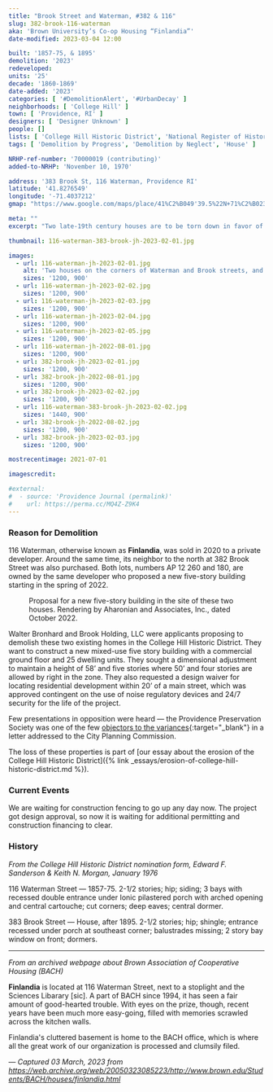 ```yaml
---
title: "Brook Street and Waterman, #382 & 116"
slug: 382-brook-116-waterman
aka: 'Brown University’s Co-op Housing “Finlandia”'
date-modified: 2023-03-04 12:00

built: '1857-75, & 1895'
demolition: '2023'
redeveloped:
units: '25'
decade: '1860-1869'
date-added: '2023'
categories: [ '#DemolitionAlert', '#UrbanDecay' ]
neighborhoods: [ 'College Hill' ]
town: [ 'Providence, RI' ]
designers: [ 'Designer Unknown' ]
people: []
lists: [ 'College Hill Historic District', 'National Register of Historic Places' ]
tags: [ 'Demolition by Progress', 'Demolition by Neglect', 'House' ]

NRHP-ref-number: '70000019 (contributing)'
added-to-NRHP: 'November 10, 1970'

address: '383 Brook St, 116 Waterman, Providence RI'
latitude: '41.8276549'
longitude: '-71.4037212'
gmap: "https://www.google.com/maps/place/41%C2%B049'39.5%22N+71%C2%B023'58.2%22W/@41.8276549,-71.4037212,630m/data=!3m2!1e3!4b1!4m7!1m2!2m1!1smaps.google.com+116+waterman+street!3m3!8m2!3d41.827651!4d-71.399494"

meta: ""
excerpt: "Two late-19th century houses are to be torn down in favor of a five-story mixed-use residential and commercial building in the College Hill Historic District"

thumbnail: 116-waterman-383-brook-jh-2023-02-01.jpg

images:
  - url: 116-waterman-jh-2023-02-01.jpg
    alt: 'Two houses on the corners of Waterman and Brook streets, and on the corner of Brook Street and Fones Alley (between Waterman and Angell Streets). Full architectural descriptions in the History section.'
    sizes: '1200, 900'
  - url: 116-waterman-jh-2023-02-02.jpg
    sizes: '1200, 900'
  - url: 116-waterman-jh-2023-02-03.jpg
    sizes: '1200, 900'
  - url: 116-waterman-jh-2023-02-04.jpg
    sizes: '1200, 900'
  - url: 116-waterman-jh-2023-02-05.jpg
    sizes: '1200, 900'
  - url: 116-waterman-jh-2022-08-01.jpg
    sizes: '1200, 900'
  - url: 382-brook-jh-2023-02-01.jpg
    sizes: '1200, 900'
  - url: 382-brook-jh-2022-08-01.jpg
    sizes: '1200, 900'
  - url: 382-brook-jh-2023-02-02.jpg
    sizes: '1200, 900'
  - url: 116-waterman-383-brook-jh-2023-02-02.jpg
    sizes: '1440, 900'
  - url: 382-brook-jh-2022-08-02.jpg
    sizes: '1200, 900'
  - url: 382-brook-jh-2023-02-03.jpg
    sizes: '1200, 900'

mostrecentimage: 2021-07-01

imagescredit:

#external:
#  - source: 'Providence Journal (permalink)'
#    url: https://perma.cc/MQ4Z-Z9K4
---
```


### Reason for Demolition

116 Waterman, otherwise known as **Finlandia**, was sold in 2020 to a private developer. Around the same time, its neighbor to the north at 382 Brook Street was also purchased. Both lots, numbers AP 12 260 and 180, are owned by the same developer who proposed a new five-story building starting in the spring of 2022. 

<figure class="u__img u__img--right" aria-hidden="true">
  <a href="#">
    <img src="{{ site.prod_url }}{{ site.propimg_path }}{{ page.slug }}/proposal-st-2023-01-16.jpg" alt="" />
  </a>
  <figcaption>
    Proposal for a new five-story building in the site of these two houses. Rendering by Aharonian and Associates, Inc., dated October 2022.
  </figcaption>
</figure>

Walter Bronhard and Brook Holding, LLC were applicants proposing to demolish these two existing homes in the College Hill Historic District. They want to construct a new mixed-use five story building with a commercial ground floor and 25 dwelling units. They sought a dimensional adjustment to maintain a height of 58’ and five stories where 50’ and four stories are allowed by right in the zone. They also requested a design waiver for locating residential development within 20’ of a main street, which was approved contingent on the use of noise regulatory devices and 24/7 security for the life of the project.

Few presentations in opposition were heard — the Providence Preservation Society was one of the few [objectors to the variances](//ppsri.org/wp-content/uploads/2023/02/2023-02-116-Waterman-PPS.pdf){:target="_blank"} in a letter addressed to the City Planning Commission.

The loss of these properties is part of [our essay about the erosion of the College Hill Historic District]({% link _essays/erosion-of-college-hill-historic-district.md %}).


### Current Events

We are waiting for construction fencing to go up any day now. The project got design approval, so now it is waiting for additional permitting and construction financing to clear. 


### History

_From the College Hill Historic District nomination form, Edward F. Sanderson & Keith N. Morgan, January 1976_

116 Waterman Street — 1857-75. 2-1/2 stories; hip; siding; 3 bays with recessed double entrance under Ionic pilastered porch
with arched opening and central cartouche; cut corners; deep eaves; central dormer.

383 Brook Street — House, after 1895. 2-1/2 stories; hip; shingle; entrance recessed under porch at southeast corner; balustrades missing; 2 story bay window on front; dormers.

***

_From an archived webpage about Brown Association of Cooperative Housing (BACH)_

**Finlandia** is located at 116 Waterman Street, next to a stoplight and the Sciences Libarary [sic]. A part of BACH since 1994, it has seen a fair amount of good-hearted trouble. With eyes on the prize, though, recent years have been much more easy-going, filled with memories scrawled across the kitchen walls.

Finlandia's cluttered basement is home to the BACH office, which is where all the great work of our organization is processed and clumsily filed. 

_— Captured 03 March, 2023 from https://web.archive.org/web/20050323085223/http://www.brown.edu/Students/BACH/houses/finlandia.html_
